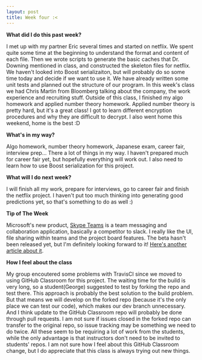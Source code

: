 ```yaml
---
layout: post
title: Week four :<
---
```


**What did I do this past week?** 

I met up with my partner Eric several times and started on netflix. We spent quite some time at the beginning to understand the format and content of each file. Then we wrote scripts to generate the basic caches that Dr. Downing mentioned in class, and constructed the skeleton files for netflix. We haven't looked into Boost serializaiton, but will probably do so some time today and decide if we want to use it. We have already written some unit tests and planned out the structure of our program. In this week's class we had Chris Martin from Bloomberg talking about the company, the work experience and recruiting stuff. Outside of this class, I finished my algo homework and applied number theory homework. Applied number theory is pretty hard, but it's a great class! I got to learn different encryption procedures and why they are difficult to decrypt. I also went home this weekend, home is the best :D


**What's in my way?**

Algo homework, number theory homework, Japanese exam, career fair, interview prep... There a lot of things in my way. I haven't prepared much for career fair yet, but hopefully everything will work out. I also need to learn how to use Boost serialization for this project. 


**What will I do next week?**

I will finish all my work, prepare for interviews, go to career fair and finish the netflix project. I haven't put too much thinking into generating good predictions yet, so that's something to do as well :)


**Tip of The Week**

Microsoft's new product, [Skype Teams](https://mspoweruser.com/microsoft-working-slack-competitor-skype/) is a team messaging and collaboration application, basically a competitor to slack. I really like the UI, file sharing within teams and the project board features. The beta hasn't been released yet, but I'm definitely looking forward to it! [Here's another article about it](http://www.digitaltrends.com/business/microsoft-slack-competitor-skype-teams-collaboration-tool/).


**How I feel about the class**

My group encoutered some problems with TravisCI since we moved to using GitHub Classroom for this project. The waiting time for the build is very long, so a student(George) suggested to test by forking the repo and test there. This approach is probably the best solution to the build problem. But that means we will develop on the forked repo (because it's the only place we can test our code), which makes our dev branch unnecessary. And I think update to the GitHub Classroom repo will probably be done through pull requests. I am not sure if issues closed in the forked repo can transfer to the original repo, so issue tracking may be something we need to do twice. All these seem to be requiring a lot of work from the students, while the only advantage is that instructors don't need to be invited to students' repos. I am not sure how I feel about this GitHub Classroom change, but I do appreciate that this class is always trying out new things.
